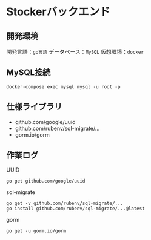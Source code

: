 # Stockerバックエンド

## 開発環境
開発言語：`go言語`
データベース：`MySQL`
仮想環境：`docker`

## MySQL接続
```shell
docker-compose exec mysql mysql -u root -p
```

## 仕様ライブラリ
- github.com/google/uuid
- github.com/rubenv/sql-migrate/...
- gorm.io/gorm

## 作業ログ
UUID
```shell
go get github.com/google/uuid
```
sql-migrate
```shell
go get -v github.com/rubenv/sql-migrate/...
go install github.com/rubenv/sql-migrate/...@latest
```
gorm
```shell
go get -u gorm.io/gorm
```